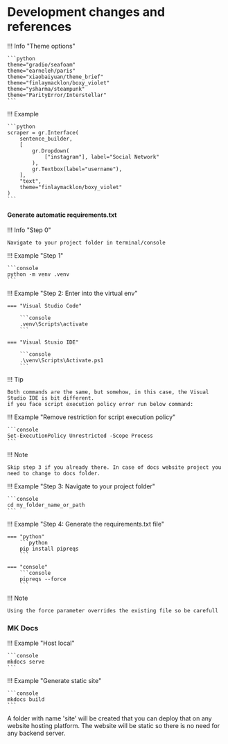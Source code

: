 # Development changes and references

!!! Info "Theme options"

    ```python 
    theme="gradio/seafoam"
    theme="earneleh/paris"
    theme="xiaobaiyuan/theme_brief"
    theme="finlaymacklon/boxy_violet"
    theme="ysharma/steampunk"
    theme="ParityError/Interstellar"
    ```

!!! Example

    ```python 
    scraper = gr.Interface(
        sentence_builder,
        [        
            gr.Dropdown(
                ["instagram"], label="Social Network"
            ),
            gr.Textbox(label="username"),
        ],
        "text",
        theme="finlaymacklon/boxy_violet"
    )
    ```

#### Generate automatic requirements.txt

!!! Info "Step 0"

    Navigate to your project folder in terminal/console


!!! Example "Step 1"
    
    ```console
    python -m venv .venv
    ```
 
!!! Example "Step 2: Enter into the virtual env"

    === "Visual Studio Code"

        ```console
        .venv\Scripts\activate
        ```

    === "Visual Stusio IDE"

        ```console
        .\venv\Scripts\Activate.ps1
        ```

!!! Tip

    Both commands are the same, but somehow, in this case, the Visual Studio IDE is bit different.
    if you face script execution policy error run below command:

!!! Example "Remove restriction for script execution policy"
    
    ```console
    Set-ExecutionPolicy Unrestricted -Scope Process
    ```


!!! Note 
    
    Skip step 3 if you already there. In case of docs website project you need to change to docs folder.

!!! Example "Step 3: Navigate to your project folder"

    ```console
    cd my_folder_name_or_path
    ```

!!! Example "Step 4: Generate the requirements.txt file"
    
    === "python"
        ```python
        pip install pipreqs
        ```

    === "console"
        ```console
        pipreqs --force
        ```

!!! Note 
    
    Using the force parameter overrides the existing file so be carefull


### MK Docs

!!! Example "Host local"
    
    ```console
    mkdocs serve
    ```

!!! Example "Generate static site"
    
    ```console
    mkdocs build
    ```
A folder with name 'site' will be created that you can deploy that on any website hosting platform. The website will be static so there is no need for any backend server.